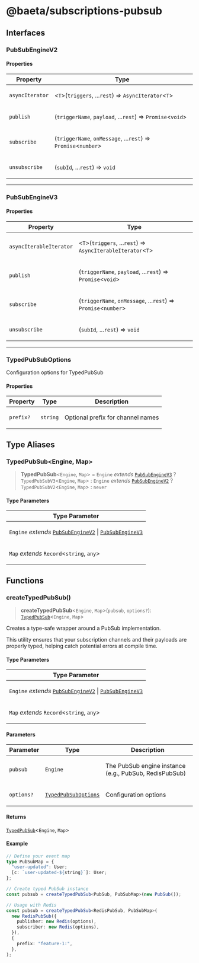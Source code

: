 # @baeta/subscriptions-pubsub

## Interfaces

### PubSubEngineV2

#### Properties

<table>
<thead>
<tr>
<th>Property</th>
<th>Type</th>
</tr>
</thead>
<tbody>
<tr>
<td>

<a id="asynciterator"></a> `asyncIterator`

</td>
<td>

\<`T`\>(`triggers`, ...`rest`) => `AsyncIterator`\<`T`\>

</td>
</tr>
<tr>
<td>

<a id="publish"></a> `publish`

</td>
<td>

(`triggerName`, `payload`, ...`rest`) => `Promise`\<`void`\>

</td>
</tr>
<tr>
<td>

<a id="subscribe"></a> `subscribe`

</td>
<td>

(`triggerName`, `onMessage`, ...`rest`) => `Promise`\<`number`\>

</td>
</tr>
<tr>
<td>

<a id="unsubscribe"></a> `unsubscribe`

</td>
<td>

(`subId`, ...`rest`) => `void`

</td>
</tr>
</tbody>
</table>

---

### PubSubEngineV3

#### Properties

<table>
<thead>
<tr>
<th>Property</th>
<th>Type</th>
</tr>
</thead>
<tbody>
<tr>
<td>

<a id="asynciterableiterator"></a> `asyncIterableIterator`

</td>
<td>

\<`T`\>(`triggers`, ...`rest`) => `AsyncIterableIterator`\<`T`\>

</td>
</tr>
<tr>
<td>

<a id="publish-1"></a> `publish`

</td>
<td>

(`triggerName`, `payload`, ...`rest`) => `Promise`\<`void`\>

</td>
</tr>
<tr>
<td>

<a id="subscribe-1"></a> `subscribe`

</td>
<td>

(`triggerName`, `onMessage`, ...`rest`) => `Promise`\<`number`\>

</td>
</tr>
<tr>
<td>

<a id="unsubscribe-1"></a> `unsubscribe`

</td>
<td>

(`subId`, ...`rest`) => `void`

</td>
</tr>
</tbody>
</table>

---

### TypedPubSubOptions

Configuration options for TypedPubSub

#### Properties

<table>
<thead>
<tr>
<th>Property</th>
<th>Type</th>
<th>Description</th>
</tr>
</thead>
<tbody>
<tr>
<td>

<a id="prefix"></a> `prefix?`

</td>
<td>

`string`

</td>
<td>

Optional prefix for channel names

</td>
</tr>
</tbody>
</table>

## Type Aliases

### TypedPubSub\<Engine, Map\>

> **TypedPubSub**\<`Engine`, `Map`\> = `Engine` _extends_ [`PubSubEngineV3`](#pubsubenginev3) ? `TypedPubSubV3`\<`Engine`, `Map`\> : `Engine` _extends_ [`PubSubEngineV2`](#pubsubenginev2) ? `TypedPubSubV2`\<`Engine`, `Map`\> : `never`

#### Type Parameters

<table>
<thead>
<tr>
<th>Type Parameter</th>
</tr>
</thead>
<tbody>
<tr>
<td>

`Engine` _extends_ [`PubSubEngineV2`](#pubsubenginev2) \| [`PubSubEngineV3`](#pubsubenginev3)

</td>
</tr>
<tr>
<td>

`Map` _extends_ `Record`\<`string`, `any`\>

</td>
</tr>
</tbody>
</table>

## Functions

### createTypedPubSub()

> **createTypedPubSub**\<`Engine`, `Map`\>(`pubsub`, `options?`): [`TypedPubSub`](#typedpubsub)\<`Engine`, `Map`\>

Creates a type-safe wrapper around a PubSub implementation.

This utility ensures that your subscription channels and their payloads
are properly typed, helping catch potential errors at compile time.

#### Type Parameters

<table>
<thead>
<tr>
<th>Type Parameter</th>
</tr>
</thead>
<tbody>
<tr>
<td>

`Engine` _extends_ [`PubSubEngineV2`](#pubsubenginev2) \| [`PubSubEngineV3`](#pubsubenginev3)

</td>
</tr>
<tr>
<td>

`Map` _extends_ `Record`\<`string`, `any`\>

</td>
</tr>
</tbody>
</table>

#### Parameters

<table>
<thead>
<tr>
<th>Parameter</th>
<th>Type</th>
<th>Description</th>
</tr>
</thead>
<tbody>
<tr>
<td>

`pubsub`

</td>
<td>

`Engine`

</td>
<td>

The PubSub engine instance (e.g., PubSub, RedisPubSub)

</td>
</tr>
<tr>
<td>

`options?`

</td>
<td>

[`TypedPubSubOptions`](#typedpubsuboptions)

</td>
<td>

Configuration options

</td>
</tr>
</tbody>
</table>

#### Returns

[`TypedPubSub`](#typedpubsub)\<`Engine`, `Map`\>

#### Example

```typescript
// Define your event map
type PubSubMap = {
  "user-updated": User;
  [c: `user-updated-${string}`]: User;
};

// Create typed PubSub instance
const pubsub = createTypedPubSub<PubSub, PubSubMap>(new PubSub());

// Usage with Redis
const pubsub = createTypedPubSub<RedisPubSub, PubSubMap>(
  new RedisPubSub({
    publisher: new Redis(options),
    subscriber: new Redis(options),
  }),
  {
    prefix: "feature-1:",
  },
);
```
